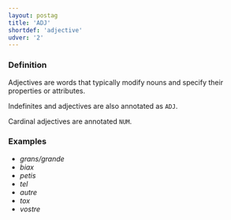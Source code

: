 ```yaml
---
layout: postag
title: 'ADJ'
shortdef: 'adjective'
udver: '2'
---
```


### Definition

Adjectives are words that typically modify nouns and specify their properties or attributes.

Indefinites and adjectives are also annotated as `ADJ`.

Cardinal adjectives are annotated `NUM`.

### Examples

- _grans/grande_
- _biax_ 
- _petis_
- _tel_
- _autre_
- _tox_
- _vostre_
<!-- Interlanguage links updated Po lis 14 15:34:28 CET 2022 -->
